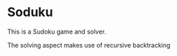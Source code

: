 # Soduku

This is a Sudoku game and solver.

The solving aspect makes use of recursive backtracking
